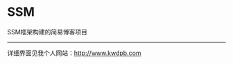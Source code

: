 # SSM
SSM框架构建的简易博客项目
<hr>
详细界面见我个人网站：<a href="http://www.kwdpb.com" target="_blank">http://www.kwdpb.com</a>
